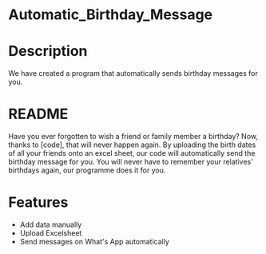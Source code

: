 # Automatic_Birthday_Message
# Description
We have created a program that automatically sends birthday messages for you.
# README
Have you ever forgotten to wish a friend or family member a birthday? Now, thanks to [code], that will never happen again. By uploading the birth dates of all your friends onto an excel sheet, our code will automatically send the birthday message for you. You will never have to remember your relatives' birthdays again, our programme does it for you.
# Features
- Add data manually
- Upload Excelsheet 
- Send messages on What's App automatically
